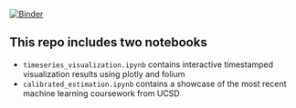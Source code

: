 [![Binder](https://mybinder.org/badge_logo.svg)](https://mybinder.org/v2/gh/galaxie500/binder_practice/main)
## This repo includes two notebooks
- `timeseries_visualization.ipynb` contains interactive timestamped visualization results using plotly and folium
- `calibrated_estimation.ipynb` contains a showcase of the most recent machine learning coursework from UCSD
